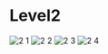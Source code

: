 # Level2
![2 1](https://user-images.githubusercontent.com/115066405/198034976-b6997a6c-f47c-424b-9ea8-875ef56d8a35.png)
![2 2](https://user-images.githubusercontent.com/115066405/198034981-aaf4aec2-7668-4a3c-8d33-2d496bfe8bee.png)
![2 3](https://user-images.githubusercontent.com/115066405/198035003-11ca18ed-980e-4795-8886-945edf341aef.png)
![2 4](https://user-images.githubusercontent.com/115066405/198035011-d0fdd658-6038-44e3-b9bf-90a10c0ac6cc.png)
